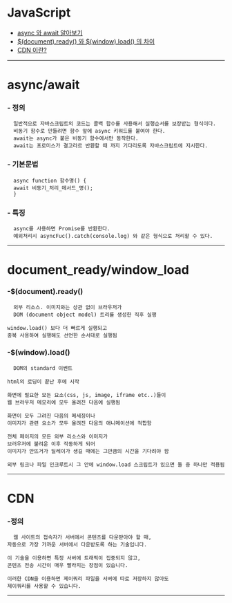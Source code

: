 # JavaScript
- [async 와 await 알아보기 ](https://github.com/seeminglyjs/Coding_Theory/edit/main/JavaScript/#async/await)
- [$(document).ready() 와 $(window).load() 의 차이](https://github.com/seeminglyjs/Coding_Theory/edit/main/JavaScript/#document_ready/window_load)
- [CDN 이란?](https://github.com/seeminglyjs/Coding_Theory/edit/main/JavaScript/#CDN)
---
# async/await
###    - 정의
     
      일반적으로 자바스크립트의 코드는 콜백 함수를 사용해서 실행순서를 보장받는 형식이다.
      비동기 함수로 만들려면 함수 앞에 async 키워드를 붙여야 한다.
      await는 async가 붙은 비동기 함수에서만 동작한다.
      await는 프로미스가 결고라르 반환할 때 까지 기다리도록 자바스크립트에 지시한다.
    
###    - 기본문법
      
      async function 함수명() {
      await 비동기_처리_메서드_명();
      }
    
###    - 특징 
      
      async를 사용하면 Promise를 반환한다.
      예외처리시 asyncFuc().catch(console.log) 와 같은 형식으로 처리할 수 있다.

---

# document_ready/window_load

###   -$(document).ready()
      
      외부 리소스. 이미지와는 상관 없이 브라우저가 
      DOM (document object model) 트리를 생성한 직후 실행

	window.load() 보다 더 빠르게 실행되고 
	중복 사용하여 실행해도 선언한 순서대로 실행됨

###   -$(window).load()
      
      DOM의 standard 이벤트

	html의 로딩이 끝난 후에 시작

	화면에 필요한 모든 요소(css, js, image, iframe etc..)들이 
	웹 브라우저 메모리에 모두 올려진 다음에 실행됨

	화면이 모두 그려진 다음의 메세징이나 
	이미지가 관련 요소가 모두 올려진 다음의 애니메이션에 적합함

	전체 페이지의 모든 외부 리소스와 이미지가 
	브러우저에 불려운 이후 작동하게 되어 
	이미지가 안뜨거가 딜레이가 생길 때에는 그만큼의 시간을 기다려야 함

	외부 링크나 파일 인크루트시 그 안에 window.load 스크립트가 있으면 둘 중 하나만 적용됨
      
 ---
      
# CDN

###   -정의
      
      웹 사이트의 접속자가 서버에서 콘텐츠를 다운받아야 할 때, 
	자동으로 가장 가까운 서버에서 다운받도록 하는 기술입니다.

	이 기술을 이용하면 특정 서버에 트래픽이 집중되지 않고, 
	콘텐츠 전송 시간이 매우 빨라지는 장점이 있습니다.

	이러한 CDN을 이용하면 제이쿼리 파일을 서버에 따로 저장하지 않아도 
	제이쿼리를 사용할 수 있습니다.
            
 ---
      
      
